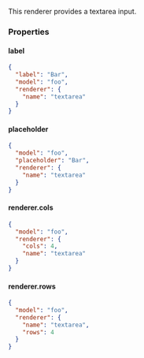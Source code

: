 This renderer provides a textarea input.

### Properties

#### label

```json
{
  "label": "Bar",
  "model": "foo",
  "renderer": {
    "name": "textarea"
  }
}
```

#### placeholder

```json
{
  "model": "foo",
  "placeholder": "Bar",
  "renderer": {
    "name": "textarea"
  }
}
```

#### renderer.cols

```json
{
  "model": "foo",
  "renderer": {
    "cols": 4,
    "name": "textarea"
  }
}
```

#### renderer.rows

```json
{
  "model": "foo",
  "renderer": {
    "name": "textarea",
    "rows": 4
  }
}
```
